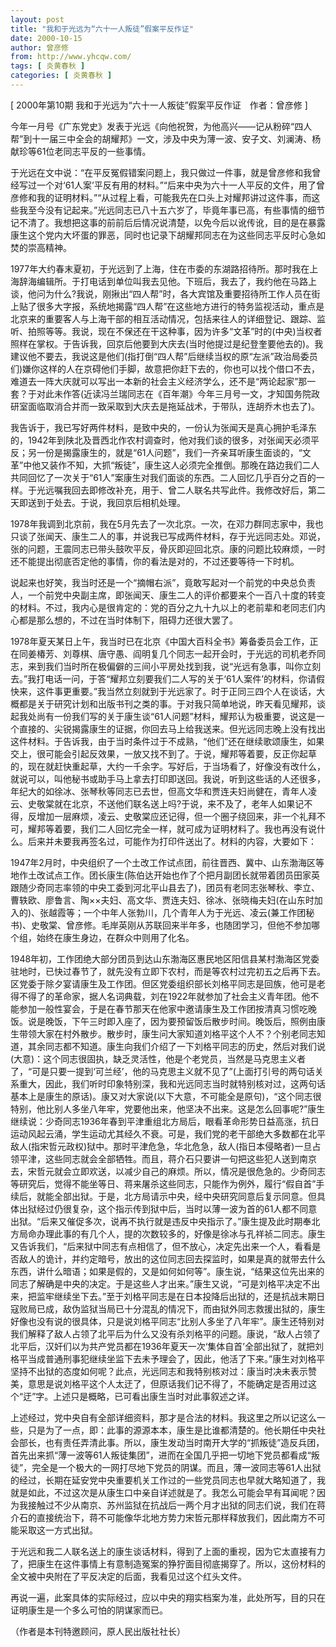 ```yaml
---
layout: post
title: "我和于光远为“六十一人叛徒”假案平反作证"
date: 2000-10-15
author: 曾彦修
from: http://www.yhcqw.com/
tags: [ 炎黄春秋 ]
categories: [ 炎黄春秋 ]
---
```



[ 2000年第10期 我和于光远为“六十一人叛徒”假案平反作证　作者：曾彦修 ]


今年一月号《广东党史》发表于光远《向他祝贺，为他高兴——记从粉碎“四人帮”到十一届三中全会的胡耀邦》一文，涉及中央为薄一波、安子文、刘澜涛、杨献珍等61位老同志平反的一些事情。


于光远在文中说：“在平反冤假错案问题上，我只做过一件事，就是曾彦修和我曾经写过一个对‘61人案’平反有用的材料。”“后来中央为六十一人平反的文件，用了曾彦修和我的证明材料。”“从过程上看，可能我先在口头上对耀邦讲过这件事，而这些我至今没有记起来。”光远同志已八十五六岁了，毕竟年事已高，有些事情的细节记不清了。我想把这事的前前后后情况说清楚，以免今后以讹传讹，目的是在暴露康生这个党内大坏蛋的罪恶，同时也记录下胡耀邦同志在为这些同志平反时心急如焚的崇高精神。


1977年大约春末夏初，于光远到了上海，住在市委的东湖路招待所。那时我在上海辞海编辑所。于打电话到单位叫我去见他。下班后，我去了，我约他在马路上谈，他问为什么?我说，刚揪出“四人帮”时，各大宾馆及重要招待所工作人员在街上贴了很多大字报，系统地揭露“四人帮”在这些地方进行的特务监视活动，重点是北京来的重要客人与上海干部的相互活动情况，包括来往人的详细登记、跟踪、监听、拍照等等。我说，现在不保还在干这种事，因为许多“文革”时的(中央)当权者照样在掌权。于告诉我，回京后他要到大庆去(当时他提过是纪登奎要他去的)。我建议他不要去，我说这是他们(指打倒“四人帮”后继续当权的原“左派”政治局委员们)嫌你这样的人在京碍他们手脚，故意把你赶下去的，你也可以找个借口不去，难道去一阵大庆就可以写出一本新的社会主义经济学么，还不是“两论起家”那一套？于对此未作答(近读冯兰瑞同志在《百年潮》今年三月号一文，才知国务院政研室面临取消合并而一致采取到大庆去是拖延战术，于带队，连胡乔木也去了)。


我告诉于，我已写好两件材料，是致中央的，一份认为张闻天是真心拥护毛泽东的，1942年到陕北及晋西北作农村调查时，他对我们谈的很多，对张闻天必须平反；另一份是揭露康生的，就是“61人问题”，我们一齐亲耳听康生面谈的，“文革”中他又装作不知，大抓“叛徒”，康生这人必须完全推倒。那晚在路边我们二人共同回忆了一次关于“61人”案康生对我们面谈的东西。二人回忆几乎百分之百的一样。于光远嘱我回去即修改补充，用于、曾二人联名共写此件。我修改好后，第二天即送到于处去。于说，我回京后相机处理。


1978年我调到北京前，我在5月先去了一次北京。一次，在邓力群同志家中，我也只谈了张闻天、康生二人的事，并说我已写成两件材料，存于光远同志处。邓说，张的问题，王震同志已带头鼓吹平反，骨灰即迎回北京。康的问题比较麻烦，一时还不能提出彻底否定他的事情，你的看法是对的，不过还要等待一下时机。


说起来也好笑，我当时还是一个“摘帽右派”，竟敢写起对一个前党的中央总负责人，一个前党中央副主席，即张闻天、康生二人的评价都要来个一百八十度的转变的材料。不过，我内心是很肯定的：党的百分之九十九以上的老前辈和老同志们内心都是那么想的，不过在当时体制下，阻碍力还很大罢了。


1978年夏天某日上午，我当时已在北京《中国大百科全书》筹备委员会工作，正在同姜椿芳、刘尊棋、唐守愚、阎明复几个同志一起开会时，于光远的司机老乔同志，来到我们当时所在极偏僻的三间小平房处找到我，说“光远有急事，叫你立刻去。”我打电话一问，于答“耀邦立刻要我们二人写的关于‘61人案件’的材料，你请假快来，这件事更重要。”我当然立刻就到于光远家了。时于正同三四个人在谈话，大概都是关于研究计划和出版书刊之类的事。于对我只简单地说，昨天看见耀邦，谈起我处尚有一份我们写的关于康生谈“61人问题”材料，耀邦认为极重要，说这是一个直接的、尖锐揭露康生的证据，你回去马上给我送来。但光远同志晚上没有找出这件材料。于告诉我，由于当时条件过于不成熟，“他们”还在继续歌颂康生，如果交上，很可能会引起反效果，一放又找不到了。于说，耀邦等着要，反正你起草的，现在就赶快重起草，大约一千余字。写好后，于当场看了，好像没有改什么，就说可以，叫他秘书或助手马上拿去打印即送回。我说，听到这些话的人还很多，年纪大的如徐冰、张琴秋等同志已去世，但高文华和贾连夫妇尚健在，青年人凌云、史敬棠就在北京，不送他们联名送上吗?于说，来不及了，老年人如果记不得，反增加一层麻烦，凌云、史敬棠应还记得，但一个圈子绕回来，非一个礼拜不可，耀邦等着要，我们二人回忆完全一样，就可成为证明材料了。我也再没有说什么。后来并未要我再签名过，可能作为打印件送出了。材料的内容，大要如下：


1947年2月时，中央组织了一个土改工作试点团，前往晋西、冀中、山东渤海区等地作土改试点工作。团长康生(陈伯达开始也作了个把月副团长就带着团员田家英跟随少奇同志率领的中央工委到河北平山县去了)，团员有老同志张琴秋、李立、曹轶欧、廖鲁言、陶××夫妇、高文华、贾连夫妇、徐冰、张晓梅夫妇(在山东时加入的)、张越霞等；一个中年人张勃川，几个青年人为于光远、凌云(兼工作团秘书)、史敬棠、曾彦修。毛岸英刚从苏联回来半年多，也随团学习，但他不参加哪个组，始终在康生身边，在群众中则用了化名。


1948年初，工作团绝大部分团员到达山东渤海区惠民地区阳信县某村渤海区党委驻地时，已快过春节了，就先没有立即下农村，而是等农村过完初五之后再下去。区党委于除夕宴请康生及工作团。但区党委组织部长刘格平同志是回族，他可是老得不得了的革命家，据人名词典载，刘在1922年就参加了社会主义青年团。他不能参加一般性宴会，于是在春节那天在他家中邀请康生及工作团按清真习惯吃晚饭。说是晚饭，下午三时即入座了，因为要预留饭后散步时间。晚饭后，照例由康生带领大家在村外散步。散步时，康生问大家知道刘格平这个人不？个别老同志知道，其余同志都不知道。康生向我们介绍了一下刘格平同志的历史，然后对我们说(大意)：这个同志很固执，缺乏灵活性，他是个老党员，当然是马克思主义者了，“可是只要一提到‘可兰经’，他的马克思主义就不见了”(上面打引号的两句话关系重大，因此，我们听时印象特别深，我和光远同志当时就特别核对过，这两句话基本上是康生的原话)。康又对大家说(以下大意，不可能全是原句)，“这个同志很特别，他比别人多坐八年牢，党要他出来，他坚决不出来。这是怎么回事呢?”康生继续说：少奇同志1936年春到平津重组北方局后，眼看革命形势日益高涨，抗日运动风起云涌，学生运动尤其经久不衰。可是，我们党的老干部绝大多数都在北平敌人(指宋哲元政权)狱中。那时平津危急，华北危急，敌人(指日本侵略者)一旦占领平津，这些同志就会全部牺牲。而且，蒋介石只要讲一句把这些犯人送到南京去，宋哲元就会立即欢送，以减少自己的麻烦。所以，情况是很危急的。少奇同志等研究后，觉得不能坐等日、蒋来屠杀这些同志，只能作为例外，履行“假自首”手续后，就能全部出狱。于是，北方局请示中央，经中央研究同意后复示同意。但具体出狱经过仍很复杂，这个指示传到狱中后，当时以薄一波为首的61人都不同意出狱。“后来又催促多次，说再不执行就是违反中央指示了。”康生提及此时期奉北方局命办理此事的有几个人，提的次数较多的，好像是徐冰与孔祥祯二同志。康生又告诉我们，“后来狱中同志有点相信了，但不放心，决定先出来一个人，看看是否敌人的诡计，并约定暗号，放出的这位同志回去探监时，如果是真的就带去什么东西，讲什么暗语；如果是假的，又是如何如何等”。康生说，“结果这位先出来的同志了解确是中央的决定。于是这些人才出来。”康生又说，“可是刘格平决定不出来，把监牢继续坐下去。”至于刘格平同志是在日本投降后出狱的，还是抗战末期日寇败局已成，敌伪监狱当局已十分混乱的情况下，而由狱外同志救援出狱的，康生好像也没有说的很具体，只是说刘格平同志“比别人多坐了八年牢”。康生还特别对我们解释了敌人占领了北平后为什么又没有杀刘格平的问题。康说，“敌人占领了北平后，汉奸们以为共产党员都在1936年夏天一次‘集体自首’全部出狱了，就把刘格平当成普通刑事犯继续坐监下去未予理会了，因此，他活了下来。”康生对刘格平坚持不出狱的态度如何呢？此点，光远同志和我特别核对过：康当时决未表示赞美，意思是说刘格平这个人太迂了，但原话我们记不得了，不能确定是否用过这个“迂”字。上述只是概略，已可看出康生当时对此事叙述之详。


上述经过，党中央自有全部详细资料，那才是合法的材料。我这里之所以记这么一些，只是为了一点，即：此事的源源本本，康生是比谁都清楚的。他长期任中央社会部长，也有责任弄清此事。所以，康生发动当时南开大学的“抓叛徒”造反兵团，首先出来抓“薄一波等61人叛徒集团”，进而在全国几乎把一切地下党员都看成“叛徒”，完全是一个极大的一网打尽地下党员的阴谋。而且，薄一波同志等61人出狱的经过，长期在延安党中央重要机关工作过的一些党员同志也早就大略知道了，我就是如此，不过这次是从康生口中亲自详述就是了。我怎么可能会早有耳闻呢？因为我接触过不少从南京、苏州监狱在抗战后一两个月才出狱的同志们说，我们在蒋介石的直接统治下，蒋不可能像华北地方势力宋哲元那样释放我们，因此南方不可能采取这一方式出狱。


于光远和我二人联名送上的康生谈话材料，得到了上面的重视，因为它太直接有力了，把康生在这件事情上有意制造冤案的狰狞面目彻底揭穿了。所以，这份材料的全文被中央附在了平反决定的后面，我看见过这个红头文件。

再说一遍，此案具体的实际经过，应以中央的翔实档案为准，此处所写，目的只在证明康生是一个多么可怕的阴谋家而已。

（作者是本刊特邀顾问，原人民出版社社长）


